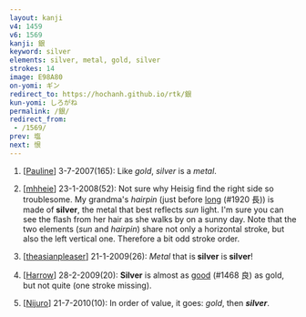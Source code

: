 ```yaml
---
layout: kanji
v4: 1459
v6: 1569
kanji: 銀
keyword: silver
elements: silver, metal, gold, silver
strokes: 14
image: E98A80
on-yomi: ギン
redirect_to: https://hochanh.github.io/rtk/銀
kun-yomi: しろがね
permalink: /銀/
redirect_from:
 - /1569/
prev: 塩
next: 恨
---
```


1) [<a href="http://kanji.koohii.com/profile/Pauline">Pauline</a>] 3-7-2007(165): Like <em>gold</em>, <em>silver</em> is a <em>metal</em>.

2) [<a href="http://kanji.koohii.com/profile/mhheie">mhheie</a>] 23-1-2008(52): Not sure why Heisig find the right side so troublesome. My grandma&#039;s <em>hairpin</em> (just before <a href="../v4/1920.html">long</a> (#1920 長)) is made of<strong> silver</strong>, the metal that best reflects <em>sun</em> light. I&#039;m sure you can see the flash from her hair as she walks by on a sunny day. Note that the two elements (<em>sun</em> and <em>hairpin</em>) share not only a horizontal stroke, but also the left vertical one. Therefore a bit odd stroke order.

3) [<a href="http://kanji.koohii.com/profile/theasianpleaser">theasianpleaser</a>] 21-1-2009(26): <em>Metal</em> that is<strong> silver</strong> is<strong> silver</strong>!

4) [<a href="http://kanji.koohii.com/profile/Harrow">Harrow</a>] 28-2-2009(20): <strong>Silver</strong> is almost as <a href="../v4/1468.html">good</a> (#1468 良) as gold, but not quite (one stroke missing).

5) [<a href="http://kanji.koohii.com/profile/Nijuro">Nijuro</a>] 21-7-2010(10): In order of value, it goes: <em>gold</em>, then <em><strong>silver</strong></em>.

